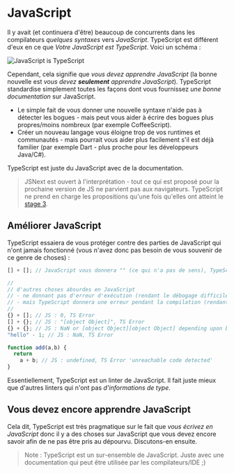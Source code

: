 # JavaScript

Il y avait \(et continuera d'être\) beaucoup de concurrents dans les compilateurs _quelques syntaxes_ vers _JavaScript_. TypeScript est différent d'eux en ce que _Votre JavaScript est TypeScript_. Voici un schéma :

![JavaScript is TypeScript](https://raw.githubusercontent.com/basarat/typescript-book/master/images/venn.png)

Cependant, cela signifie que _vous devez apprendre JavaScript_ \(la bonne nouvelle est _vous devez **seulement** apprendre JavaScript_\). TypeScript standardise simplement toutes les façons dont vous fournissez _une bonne documentation_ sur JavaScript.

* Le simple fait de vous donner une nouvelle syntaxe n'aide pas à détecter les bogues - mais peut vous aider à écrire des bogues plus propres/moins nombreux \(par exemple CoffeeScript\).
* Créer un nouveau langage vous éloigne trop de vos runtimes et communautés - mais pourrait vous aider plus facilement s'il est déjà familier \(par exemple Dart - plus proche pour les développeurs Java/C\#\).

TypeScript est juste du JavaScript avec de la documentation.

> JSNext est ouvert à l'interprétation - tout ce qui est proposé pour la prochaine version de JS ne parvient pas aux navigateurs. TypeScript ne prend en charge les propositions qu'une fois qu'elles ont atteint le [stage 3](https://tc39.es/process-document/).

## Améliorer JavaScript

TypeScript essaiera de vous protéger contre des parties de JavaScript qui n'ont jamais fonctionné \(vous n'avez donc pas besoin de vous souvenir de ce genre de choses\) :

```typescript
[] + []; // JavaScript vous donnera "" (ce qui n'a pas de sens), TypeScript affichera une erreur

//
// d'autres choses absurdes en JavaScript
// - ne donnant pas d'erreur d'exécution (rendant le débogage difficile)
// - mais TypeScript donnera une erreur pendant la compilation (rendant le débogage inutile)
//
{} + []; // JS : 0, TS Error
[] + {}; // JS : "[object Object]", TS Error
{} + {}; // JS : NaN or [object Object][object Object] depending upon browser, TS Error
"hello" - 1; // JS : NaN, TS Error

function add(a,b) {
  return
    a + b; // JS : undefined, TS Error 'unreachable code detected'
}
```

Essentiellement, TypeScript est un linter de JavaScript. Il fait juste mieux que d'autres linters qui n'ont pas _d'informations de type_.

## Vous devez encore apprendre JavaScript

Cela dit, TypeScript est très pragmatique sur le fait que _vous écrivez en JavaScript_ donc il y a des choses sur JavaScript que vous devez encore savoir afin de ne pas être pris au dépourvu. Discutons-en ensuite.

> Note : TypeScript est un sur-ensemble de JavaScript. Juste avec une documentation qui peut être utilisée par les compilateurs/IDE ;\)

